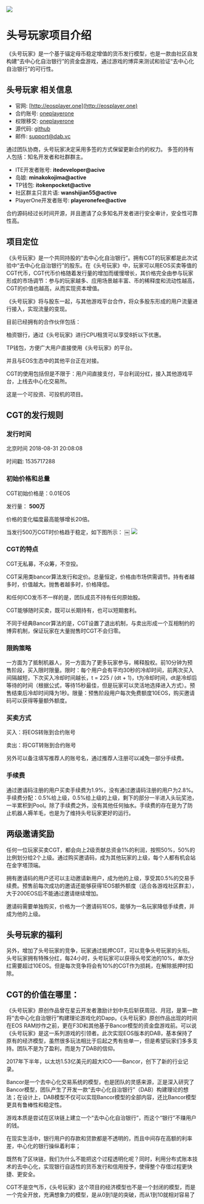 ![](https://raw.githubusercontent.com/dabdevelop/playerone/master/img/logo2.jpg)

# 头号玩家项目介绍

《头号玩家》是一个基于锚定母币稳定增值的货币发行模型，也是一款由社区自发构建“去中心化自治银行”的资金盘游戏，通过游戏的博弈来测试和验证“去中心化自治银行”的可行性。

## 头号玩家 相关信息

* 官网: [http://eosplayer.one](http://eosplayer.one)
* 合约账号: [oneplayerone](https://eosflare.io/account/oneplayerone)
* 权限移交: [oneplayerone](https://eospark.com/MainNet/Account/oneplayerone)
* 源代码: [github](https://github.com/DAB-Foundation/playerone)
* 邮件:  [support@dab.vc](support@dab.vc)

通过团队协商，头号玩家决定采用多签的方式保留更新合约的权力。
多签的持有人包括：知名开发者和社群群主。

* ITE开发者账号: **itedeveloper@acive**
* 岛娘: **minakokojima@active**
* TP钱包: **itokenpocket@active**
* 社区群主只言片语: **wanshijian55@active**
* PlayerOne开发者账号: **playeronefee@active**


合约源码经过长时间开源，并且邀请了众多知名开发者进行安全审计，安全性可靠性高。

## 项目定位

《头号玩家》是一个共同持股的“去中心化自治银行”。拥有CGT的玩家都是此次试验中“去中心化自治银行”的股东。在《头号玩家》中，玩家可以用EOS买卖等值的CGT代币，CGT代币价格随着发行量的增加而缓慢增长，其价格完全由参与玩家形成的市场调节：参与的玩家越多、应用场景越丰富、币的稀释度和流动性越高，CGT的价值也越高，从而实现资本增值。

《头号玩家》将与股东一起，与其他游戏平台合作，将众多股东形成的用户流量进行接入，实现流量的变现。

目前已经拥有的合作伙伴包括：

柚资银行，通过《头号玩家》进行CPU租赁可以享受8折以下优惠。

TP钱包，方便广大用户直接使用《头号玩家》的平台。

并且与EOS生态中的其他平台正在对接。

CGT的使用包括但是不限于：用户间直接支付，平台利润分红，接入其他游戏平台，上线去中心化交易所。

这是一个可投资、可投机的项目。

## CGT的发行规则
###  发行时间
北京时间 2018-08-31 20:08:08 

时间戳: 1535717288

###  初始价格和总量
CGT初始价格是：0.01EOS 

发行量： **500万**

价格的变化幅度最高能够增长20倍。

当发行500万CGT时价格趋于稳定，如下图所示：
￼
![](https://raw.githubusercontent.com/dabdevelop/playerone/master/img/price.png)

### CGT的特点

CGT无私募，不众筹，不空投。

CGT采用类bancor算法发行和定价。总量恒定，价格由市场供需调节。持有者越多时，价值越大。抛售者越多时，价格降低。

和任何ICO发币不一样的是，团队成员不持有任何原始股。

CGT能够随时买卖，既可以长期持有，也可以短期套利。

不同于经典Bancor算法的是，CGT设置了退出机制，与卖出形成一个互相制约的博弈机制，保证玩家在大量抛售时CGT不会归零。

### 限购策略

一方面为了抵制机器人，另一方面为了更多玩家参与，稀释股权。前10分钟为预售阶段，买入限时限量。限时：每个用户会有平均30秒的冷却时间，前两次买入间隔越短，下次买入冷却时间越长，t = 225 / (dt + 1)，t为冷却时间，dt是冷却后等待的时间（根据公式，等待15秒最佳，但是玩家可以灵活地选择进入方式）。预售结束后冷却时间降为1秒。限量：预售阶段用户每次免费额度10EOS，购买邀请码可以获得等量额外额度。

### 买卖方式
买入：将EOS转账到合约账号

卖出：将CGT转账到合约账号

另外可以备注填写推荐人的账号名，通过推荐人注册可以减免一部分手续费。

### 手续费

通过邀请码注册的用户买卖手续费为1.9%，没有通过邀请码注册的用户为2.8%。手续费分配：0.5%给上级，0.5%给上级的上级，剩下的部分一半进入头玩奖池，一半累积到Pool。除了手续费之外，没有其他任何抽水。手续费的存在是为了防止机器人褥羊毛，也是为了维持头号玩家更好的运行。

## 两级邀请奖励

任何一位玩家买卖CGT，都会向上2级贡献总资金1%的利润，按照50%，50%的比例划分给2个上级。通过购买邀请码，成为其他玩家的上级，每个人都有机会站在金字塔顶端。

拥有邀请码的用户还可以主动邀请新用户，成为他的上级，享受其0.5%的交易手续费。预售前每次成功的邀请还能够获得1EOS额外额度（适合各游戏社区群主），大于200EOS后不能通过邀请继续增加。

邀请码需要单独购买，价格为一个邀请码1EOS，能够为一名玩家降低手续费，并成为他的上级。

## 头号玩家的福利

另外，增加了头号玩家的竞争，玩家通过抵押CGT，可以竞争头号玩家的头衔。头号玩家拥有特殊分红，每24小时，头号玩家可以获得头号奖池的10%，单次分红需要超过10EOS。但是每次竞争将会有10%的CGT作为损耗，在解除抵押时扣除。

## CGT的价值在哪里：

《头号玩家》原创作品曾在星云开发者激励计划中先后斩获周冠、月冠，是第一款将“去中心化自治银行”构建理论游戏化的Dapp。《头号玩家》原创作品出现的时间在EOS RAM炒作之前，更在F3D和其他基于Bancor模型的资金盘游戏前。可以说《头号玩家》是这一系列游戏的引领者。此次实现EOS版本的DAB，基本保持了原有的经济模型，虽然很多玩法相比于后起之秀有些单一，但是希望玩家们多多支持。团队不是为了盈利，而是为了DAB的信仰。

2017年下半年，以太坊1.53亿美元的超大ICO——Bancor，创下了新的行业记录。

Bancor是一个去中心化交易系统的模型，也是团队的灵感来源，正是深入研究了Bancor模型，团队产生了开发一款“去中心化自治银行”（DAB）构建理论的想法；在设计上，DAB模型不仅可以实现Bancor模型的全部内容，还比Bancor模型更具有鲁棒性和稳定性。

游戏本质是尝试在区块链上建立一个“去中心化自治银行”，而这个“银行”不赚用户的钱。

在现实生活中，银行用户的存款和贷款都是不透明的，而且中间存在高额的利率差，中心化的银行操纵着利率；

既然有了区块链，我们为什么不能把这个过程透明化呢？同时，利用分布式账本技术的去中心化，实现银行自适性的货币发行和信用授予，使得整个存借过程更快捷、更安全。

CGT不是空气币，《头号玩家》这个项目的经济模型也不是一个封闭的模型，而是一个完全开放，充满想象力的模型，是从0到1是的突破，而从1到10就相对容易了
